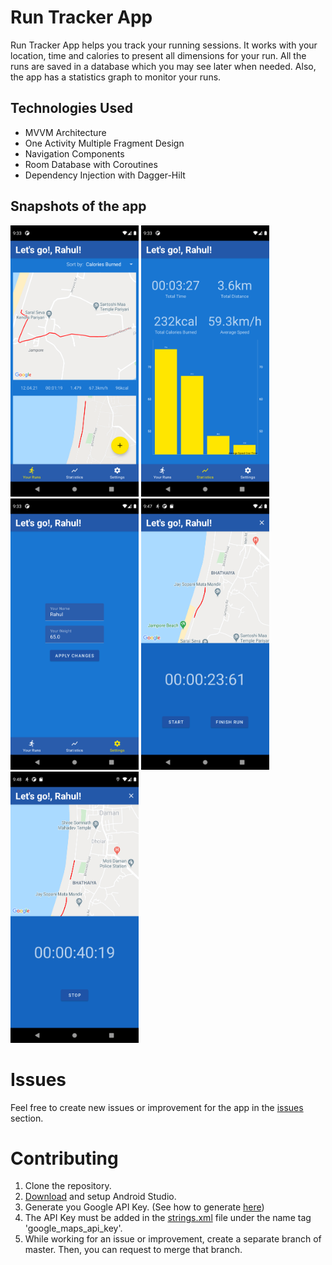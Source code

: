 # Run Tracker App
Run Tracker App helps you track your running sessions. It works with your location, time and calories to present all dimensions for your run.
All the runs are saved in a database which you may see later when needed. Also, the app has a statistics graph to monitor your runs.


## Technologies Used
* MVVM Architecture
* One Activity Multiple Fragment Design
* Navigation Components
* Room Database with Coroutines
* Dependency Injection with Dagger-Hilt

## Snapshots of the app
<p>
<img src="https://github.com/Sci3fic/Run-Tracker-App/blob/master/screenshots/Screenshot_1618200358.png" width="205" height="434"/>
<img src="https://github.com/Sci3fic/Run-Tracker-App/blob/master/screenshots/Screenshot_1618200363.png" width="205" height="434"/>
<img src="https://github.com/Sci3fic/Run-Tracker-App/blob/master/screenshots/Screenshot_1618200368.png" width="205" height="434"/>
<img src="https://github.com/Sci3fic/Run-Tracker-App/blob/master/screenshots/Screenshot_1618201074.png" width="205" height="434"/>
<img src="https://github.com/Sci3fic/Run-Tracker-App/blob/master/screenshots/Screenshot_1618201093.png" width="205" height="434"/></p>


# Issues
Feel free to create new issues or improvement for the app in the [issues](https://github.com/Sci3fic/Run-Tracker-App/issues) section.

# Contributing
1. Clone the repository.
2. [Download](https://developer.android.com/studio?hl=id) and setup Android Studio.
3. Generate you Google API Key. (See how to generate [here](https://developers.google.com/maps/documentation/javascript/get-api-key))
4. The API Key must be added in the [strings.xml](https://github.com/Sci3fic/Run-Tracker-App/blob/master/app/src/main/res/values/strings.xml) file under the name tag 'google_maps_api_key'.
5. While working for an issue or improvement, create a separate branch of master. Then, you can request to merge that branch.
